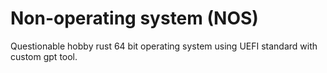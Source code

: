 # Non-operating system (NOS)

Questionable hobby rust 64 bit operating system using UEFI standard with custom gpt tool.
